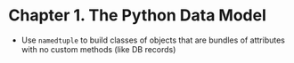 # Chapter 1. The Python Data Model

* Use `namedtuple` to build classes of objects that are bundles of attributes with no custom methods (like DB records)
